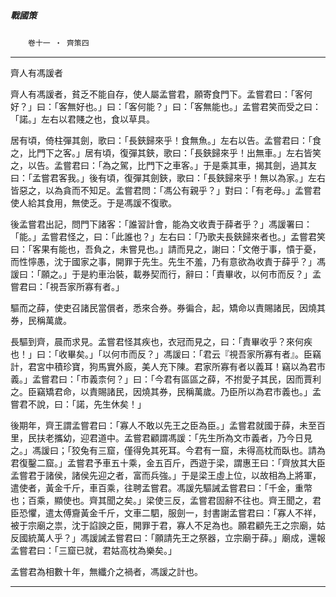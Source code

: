 

##### 戰國策
　　`卷十一 ‧ 齊策四`

* * *

齊人有馮諼者

齊人有馮諼者，貧乏不能自存，使人屬孟嘗君，願寄食門下。孟嘗君曰：「客何好？」曰：「客無好也。」曰：「客何能？」曰：「客無能也。」孟嘗君笑而受之曰：「諾。」左右以君賤之也，食以草具。

居有頃，倚柱彈其劍，歌曰：「長鋏歸來乎！食無魚。」左右以告。孟嘗君曰：「食之，比門下之客。」居有頃，復彈其鋏，歌曰：「長鋏歸來乎！出無車。」左右皆笑之，以告。孟嘗君曰：「為之駕，比門下之車客。」于是乘其車，揭其劍，過其友曰：「孟嘗君客我。」後有頃，復彈其劍鋏，歌曰：「長鋏歸來乎！無以為家。」左右皆惡之，以為貪而不知足。孟嘗君問：「馮公有親乎？」對曰：「有老母。」孟嘗君使人給其食用，無使乏。于是馮諼不復歌。

後孟嘗君出記，問門下諸客：「誰習計會，能為文收責于薛者乎？」馮諼署曰：「能。」孟嘗君怪之，曰：「此誰也？」左右曰：「乃歌夫長鋏歸來者也。」孟嘗君笑曰：「客果有能也，吾負之，未嘗見也。」請而見之，謝曰：「文倦于事，憒于憂，而性懧愚，沈于國家之事，開罪于先生。先生不羞，乃有意欲為收責于薛乎？」馮諼曰：「願之。」于是約車治裝，載券契而行，辭曰：「責畢收，以何市而反？」孟嘗君曰：「視吾家所寡有者。」

驅而之薛，使吏召諸民當償者，悉來合券。券徧合，起，矯命以責賜諸民，因燒其券，民稱萬歲。

長驅到齊，晨而求見。孟嘗君怪其疾也，衣冠而見之，曰：「責畢收乎？來何疾也！」曰：「收畢矣。」「以何市而反？」馮諼曰：「君云『視吾家所寡有者』。臣竊計，君宮中積珍寶，狗馬實外廄，美人充下陳。君家所寡有者以義耳！竊以為君市義。」孟嘗君曰：「市義柰何？」曰：「今君有區區之薛，不拊愛子其民，因而賈利之。臣竊矯君命，以責賜諸民，因燒其券，民稱萬歲。乃臣所以為君巿義也。」孟嘗君不說，曰：「諾，先生休矣！」

後期年，齊王謂孟嘗君曰：「寡人不敢以先王之臣為臣。」孟嘗君就國于薛，未至百里，民扶老攜幼，迎君道中。孟嘗君顧謂馮諼：「先生所為文市義者，乃今日見之。」馮諼曰；「狡兔有三窟，僅得免其死耳。今君有一窟，未得高枕而臥也。請為君復鑿二窟。」孟嘗君予車五十乘，金五百斤，西遊于梁，謂惠王曰：「齊放其大臣孟嘗君于諸侯，諸侯先迎之者，富而兵強。」于是梁王虛上位，以故相為上將軍，遣使者，黃金千斤，車百乘，往聘孟嘗君。馮諼先驅誡孟嘗君曰：「千金，重幣也；百乘，顯使也。齊其聞之矣。」梁使三反，孟嘗君固辭不往也。齊王聞之，君臣恐懼，遣太傅齎黃金千斤，文車二駟，服劍一，封書謝孟嘗君曰：「寡人不祥，被于宗廟之祟，沈于諂諛之臣，開罪于君，寡人不足為也。願君顧先王之宗廟，姑反國統萬人乎？」馮諼誡孟嘗君曰：「願請先王之祭器，立宗廟于薛。」廟成，還報孟嘗君曰：「三窟已就，君姑高枕為樂矣。」

孟嘗君為相數十年，無纖介之禍者，馮諼之計也。

* * *

